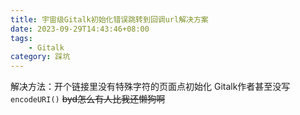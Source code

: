 ```yaml
---
title: 宇宙级Gitalk初始化错误跳转到回调url解决方案
date: 2023-09-29T14:43:46+08:00
tags:
    - Gitalk
category: 踩坑
---
```

解决方法：开个链接里没有特殊字符的页面点初始化
Gitalk作者甚至没写 `encodeURI()`
~~byd怎么有人比我还懒狗啊~~
